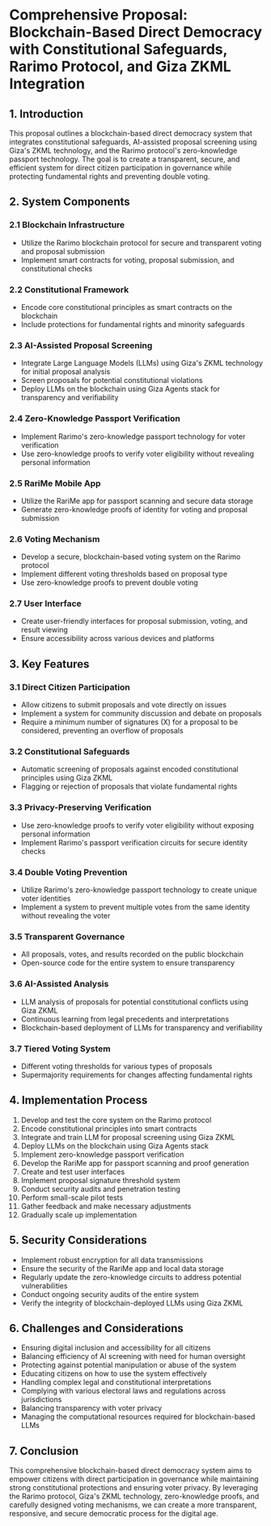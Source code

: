 # Comprehensive Proposal: Blockchain-Based Direct Democracy with Constitutional Safeguards, Rarimo Protocol, and Giza ZKML Integration

## 1. Introduction

This proposal outlines a blockchain-based direct democracy system that integrates constitutional safeguards, AI-assisted proposal screening using Giza's ZKML technology, and the Rarimo protocol's zero-knowledge passport technology. The goal is to create a transparent, secure, and efficient system for direct citizen participation in governance while protecting fundamental rights and preventing double voting.

## 2. System Components

### 2.1 Blockchain Infrastructure
- Utilize the Rarimo blockchain protocol for secure and transparent voting and proposal submission
- Implement smart contracts for voting, proposal submission, and constitutional checks

### 2.2 Constitutional Framework
- Encode core constitutional principles as smart contracts on the blockchain
- Include protections for fundamental rights and minority safeguards

### 2.3 AI-Assisted Proposal Screening
- Integrate Large Language Models (LLMs) using Giza's ZKML technology for initial proposal analysis
- Screen proposals for potential constitutional violations
- Deploy LLMs on the blockchain using Giza Agents stack for transparency and verifiability

### 2.4 Zero-Knowledge Passport Verification
- Implement Rarimo's zero-knowledge passport technology for voter verification
- Use zero-knowledge proofs to verify voter eligibility without revealing personal information

### 2.5 RariMe Mobile App
- Utilize the RariMe app for passport scanning and secure data storage
- Generate zero-knowledge proofs of identity for voting and proposal submission

### 2.6 Voting Mechanism
- Develop a secure, blockchain-based voting system on the Rarimo protocol
- Implement different voting thresholds based on proposal type
- Use zero-knowledge proofs to prevent double voting

### 2.7 User Interface
- Create user-friendly interfaces for proposal submission, voting, and result viewing
- Ensure accessibility across various devices and platforms

## 3. Key Features

### 3.1 Direct Citizen Participation
- Allow citizens to submit proposals and vote directly on issues
- Implement a system for community discussion and debate on proposals
- Require a minimum number of signatures (X) for a proposal to be considered, preventing an overflow of proposals

### 3.2 Constitutional Safeguards
- Automatic screening of proposals against encoded constitutional principles using Giza ZKML
- Flagging or rejection of proposals that violate fundamental rights

### 3.3 Privacy-Preserving Verification
- Use zero-knowledge proofs to verify voter eligibility without exposing personal information
- Implement Rarimo's passport verification circuits for secure identity checks

### 3.4 Double Voting Prevention
- Utilize Rarimo's zero-knowledge passport technology to create unique voter identities
- Implement a system to prevent multiple votes from the same identity without revealing the voter

### 3.5 Transparent Governance
- All proposals, votes, and results recorded on the public blockchain
- Open-source code for the entire system to ensure transparency

### 3.6 AI-Assisted Analysis
- LLM analysis of proposals for potential constitutional conflicts using Giza ZKML
- Continuous learning from legal precedents and interpretations
- Blockchain-based deployment of LLMs for transparency and verifiability

### 3.7 Tiered Voting System
- Different voting thresholds for various types of proposals
- Supermajority requirements for changes affecting fundamental rights

## 4. Implementation Process

1. Develop and test the core system on the Rarimo protocol
2. Encode constitutional principles into smart contracts
3. Integrate and train LLM for proposal screening using Giza ZKML
4. Deploy LLMs on the blockchain using Giza Agents stack
5. Implement zero-knowledge passport verification
6. Develop the RariMe app for passport scanning and proof generation
7. Create and test user interfaces
8. Implement proposal signature threshold system
9. Conduct security audits and penetration testing
10. Perform small-scale pilot tests
11. Gather feedback and make necessary adjustments
12. Gradually scale up implementation

## 5. Security Considerations

- Implement robust encryption for all data transmissions
- Ensure the security of the RariMe app and local data storage
- Regularly update the zero-knowledge circuits to address potential vulnerabilities
- Conduct ongoing security audits of the entire system
- Verify the integrity of blockchain-deployed LLMs using Giza ZKML

## 6. Challenges and Considerations

- Ensuring digital inclusion and accessibility for all citizens
- Balancing efficiency of AI screening with need for human oversight
- Protecting against potential manipulation or abuse of the system
- Educating citizens on how to use the system effectively
- Handling complex legal and constitutional interpretations
- Complying with various electoral laws and regulations across jurisdictions
- Balancing transparency with voter privacy
- Managing the computational resources required for blockchain-based LLMs

## 7. Conclusion

This comprehensive blockchain-based direct democracy system aims to empower citizens with direct participation in governance while maintaining strong constitutional protections and ensuring voter privacy. By leveraging the Rarimo protocol, Giza's ZKML technology, zero-knowledge proofs, and carefully designed voting mechanisms, we can create a more transparent, responsive, and secure democratic process for the digital age.

